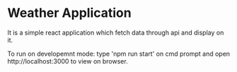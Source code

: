 # Weather Application
It is a simple react application which fetch data through api and display on it. 

To run on developemnt mode:
type 'npm run start' on cmd prompt 
and open http://localhost:3000 to view on browser.